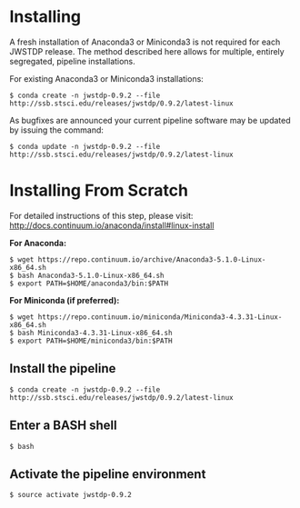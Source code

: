 # Installing

A fresh installation of Anaconda3 or Miniconda3 is not required for each JWSTDP release. The method described here allows for multiple, entirely segregated, pipeline installations.

For existing Anaconda3 or Miniconda3 installations:

```
$ conda create -n jwstdp-0.9.2 --file http://ssb.stsci.edu/releases/jwstdp/0.9.2/latest-linux
```

As bugfixes are announced your current pipeline software may be updated by issuing the command:

```
$ conda update -n jwstdp-0.9.2 --file http://ssb.stsci.edu/releases/jwstdp/0.9.2/latest-linux
```

# Installing From Scratch

For detailed instructions of this step, please visit: http://docs.continuum.io/anaconda/install#linux-install

**For Anaconda:**

```
$ wget https://repo.continuum.io/archive/Anaconda3-5.1.0-Linux-x86_64.sh
$ bash Anaconda3-5.1.0-Linux-x86_64.sh
$ export PATH=$HOME/anaconda3/bin:$PATH
```

**For Miniconda (if preferred):**

```
$ wget https://repo.continuum.io/miniconda/Miniconda3-4.3.31-Linux-x86_64.sh
$ bash Miniconda3-4.3.31-Linux-x86_64.sh
$ export PATH=$HOME/miniconda3/bin:$PATH
```

## Install the pipeline

```
$ conda create -n jwstdp-0.9.2 --file http://ssb.stsci.edu/releases/jwstdp/0.9.2/latest-linux
```

## Enter a BASH shell

```
$ bash
```

## Activate the pipeline environment

```
$ source activate jwstdp-0.9.2
```
